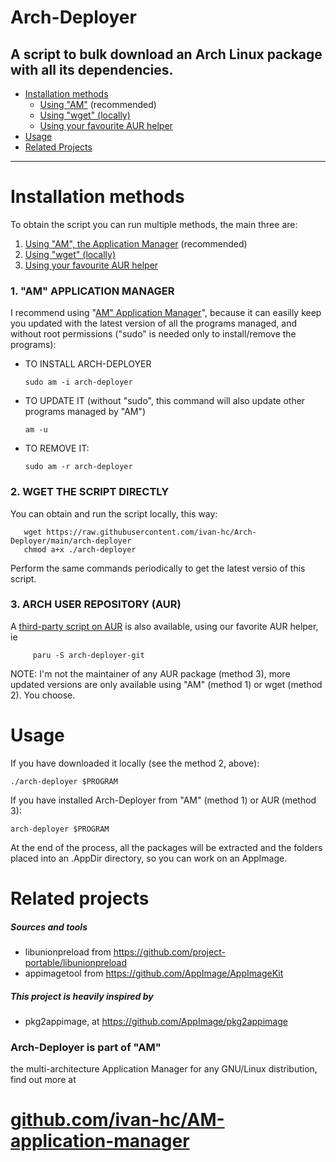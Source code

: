 # Arch-Deployer
A script to bulk download an Arch Linux package with all its dependencies.
--------------------------------------------------------------------
- [Installation methods](#installation-methods)
     - [Using "AM"](#1-am-application-manager) (recommended)
     - [Using "wget" (locally)](#2-wget-the-script-directly)
     - [Using your favourite AUR helper](#3-arch-user-repository-aur)
- [Usage](#usage)
- [Related Projects](#related-projects)
--------------------------------------------------------------------
# Installation methods
To obtain the script you can run multiple methods, the main three are:
 1. [Using "AM", the Application Manager](#1-am-application-manager) (recommended)
 2. [Using "wget" (locally)](#2-wget-the-script-directly)
 3. [Using your favourite AUR helper](#3-arch-user-repository-aur)

### 1. "AM" APPLICATION MANAGER
I recommend using "[AM" Application Manager](https://github.com/ivan-hc/AM-application-manager)", because it can easilly keep you updated with the latest version of all the programs managed, and without root permissions ("sudo" is needed only to install/remove the programs):
   - TO INSTALL ARCH-DEPLOYER
    
         sudo am -i arch-deployer
   - TO UPDATE IT (without "sudo", this command will also update other programs managed by "AM")
    
         am -u
   - TO REMOVE IT:
   
         sudo am -r arch-deployer     
### 2. WGET THE SCRIPT DIRECTLY
You can obtain and run the script locally, this way:
   
       wget https://raw.githubusercontent.com/ivan-hc/Arch-Deployer/main/arch-deployer
       chmod a+x ./arch-deployer
Perform the same commands periodically to get the latest versio of this script.

### 3. ARCH USER REPOSITORY (AUR)
A [third-party script on AUR](https://aur.archlinux.org/packages/arch-deployer-git/) is also available, using our favorite AUR helper, ie
    
         paru -S arch-deployer-git

NOTE: I'm not the maintainer of any AUR package (method 3), more updated versions are only available using "AM" (method 1) or wget (method 2). You choose.

# Usage
If you have downloaded it locally (see the method 2, above):

    ./arch-deployer $PROGRAM

If you have installed Arch-Deployer from "AM" (method 1) or AUR (method 3):

    arch-deployer $PROGRAM
  
At the end of the process, all the packages will be extracted and the folders placed into an .AppDir directory, so you can work on an AppImage.

# Related projects
##### Sources and tools
- libunionpreload from https://github.com/project-portable/libunionpreload
- appimagetool from https://github.com/AppImage/AppImageKit

##### This project is heavily inspired by
- pkg2appimage, at https://github.com/AppImage/pkg2appimage

### Arch-Deployer is part of "AM"
the multi-architecture Application Manager for any GNU/Linux distribution, find out more at
# [github.com/ivan-hc/AM-application-manager](https://github.com/ivan-hc/AM-application-manager)
